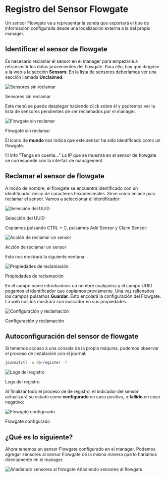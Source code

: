# Registro del Sensor Flowgate

Un sensor Flowgate va a representar la sonda que exportará el tipo de información configurada desde una localización externa a la del propio manager.

## Identificar el sensor de flowgate

Es necesario reclamar el sensor en el manager para empezarle a retransmitir los datos provenientes del flowgate. Para ello, hay que dirigirse a la web a la sección **Sensors**. En la lista de sensores deberíamos ver una sección llamada **Unclaimed**.

![Sensores sin reclamar](images/Unclaimed_loc.png)

Sensores sin reclamar

Este menú se puede desplegar haciendo click sobre él y podremos ver la lista de sensores pendientes de ser reclamados por el manager. 

![Flowgate sin reclamar](images/flowgate_unclaimed.png)

Flowgate sin reclamar

El icono de **mundo** nos indica que este sensor ha sido identificado como un flowgate.

!!! info "Tenga en cuenta..."
    La IP que se muestra en el sensor de flowgate se corresponde con la interfaz de management.

## Reclamar el sensor de flowgate

A modo de nombre, el flowgate se encuentra identificado con un identificador único de caracteres hexadecimales. Sirve como enlace para reclamar el sensor. Vamos a seleccionar el identificador:

![Selección del UUID](images/select_uuid.png)

Selección del UUID

Copiamos pulsando CTRL + C, pulsamos Add Sensor y Claim Sensor:

![Acción de reclamar un sensor](images/Claim_sensor.png)

Acción de reclamar un sensor

Esto nos mostrará la siguiente ventana:

![Propiedades de reclamación](images/Claim_sensor_fields.png)

Propiedades de reclamación

En el campo name introducimos un nombre cualquiera y el campo UUID pegamos el identificador que copiamos previamente. Una vez rellenados los campos pulsamos **Guardar**. Esto encolará la configuración del Flowgate. La web nos los mostrará con indicador en sus propiedades.

![Configuración y reclamación](images/Configuring_claimed.png)

Configuración y reclamación

## Autoconfiguración del sensor de flowgate

Si tenemos acceso a una consola de la propia máquina, podemos observar el proceso de instalación con el journal:

``` bash title="Print the setup logs"
journalctl -u rb-register -f
```

![Logs del registro](images/journal_register.png)

Logs del registro

Al finalizar todo el proceso de de registro, el indicador del sensor actualizará su estado como **configurado** en caso positivo, o **fallido** en caso negativo:

![Flowgate configurado](images/Flowgate_configured.png)

Flowgate configurado

## ¿Qué es lo siguiente?

Ahora tenemos un sensor Flowgate configurado en el manager. Podemos agregar sensores al sensor Flowgate de la misma manera que lo haríamos directamente en el manager.

![Añadiendo sensores al flowgate](images/flowgate_add_sensor.png)
Añadiendo sensores al flowgate